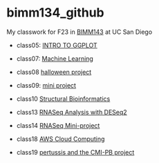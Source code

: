 # bimm134_github
My classwork for F23 in [BIMM143](https://bioboot.github.io/bimm143_F23/) at UC San Diego


- class05: [INTRO TO GGPLOT](https://github.com/y6zhong/bimm134_github/blob/main/class05/class05.md)

- class07: [Machine Learning](https://github.com/y6zhong/bimm134_github/blob/main/class07/class07.md)

- class08 [halloween project](https://github.com/y6zhong/bimm134_github/blob/main/class08/class9%20halloween%20project.md)

- class09: [mini project](https://github.com/y6zhong/bimm134_github/blob/main/class09/class%209miniproject.md)

- class10 [Structural Bioinformatics](https://github.com/y6zhong/bimm134_github/blob/main/class10/class10structualbioinformatics.md)

- class13 [RNASeq Analysis with DESeq2](https://github.com/y6zhong/bimm134_github/blob/main/class13/class13.md)

- class14 [RNASeq Mini-project](https://github.com/y6zhong/bimm134_github/blob/main/class14/class-14-Deseq-mini-project.md)

- class18 [AWS Cloud Computing](https://github.com/y6zhong/bimm134_github/blob/main/class18/class18chelsea.md)

- class19 [pertussis and the CMI-PB project](https://github.com/y6zhong/bimm134_github/blob/main/class19/class19pertussis.md)
